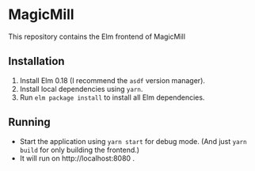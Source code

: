 # MagicMill

This repository contains the Elm frontend of MagicMill

## Installation

1. Install Elm 0.18 (I recommend  the `asdf` version manager).
2. Install local dependencies using `yarn`.
3. Run `elm package install` to install all Elm dependencies.

## Running

- Start the application using `yarn start` for debug mode. (And just `yarn build` for only building the frontend.)
- It will run on http://localhost:8080 .
